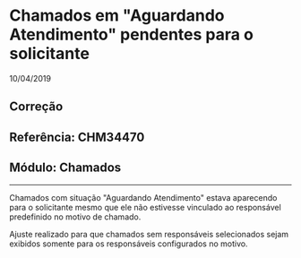 # Chamados em "Aguardando Atendimento" pendentes para o solicitante
10/04/2019
## Correção
## Referência: CHM34470
## Módulo: Chamados
***

Chamados com situação "Aguardando Atendimento" estava aparecendo para o solicitante mesmo que ele não estivesse vinculado ao responsável predefinido no motivo de chamado.

Ajuste realizado para que chamados sem responsáveis selecionados sejam exibidos somente para os responsáveis configurados no motivo.